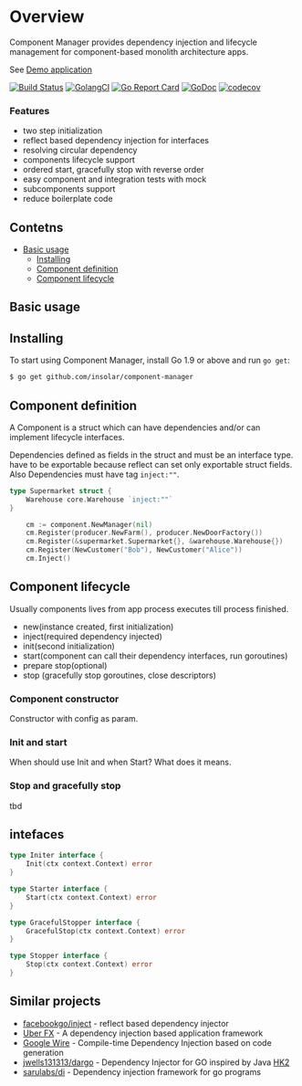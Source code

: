 # Overview 

Component Manager provides dependency injection and lifecycle management for component-based monolith architecture apps.

See [Demo application](https://github.com/AndreyBronin/golang-di-sandbox)

[![Build Status](https://travis-ci.org/insolar/component-manager.svg?branch=master)](https://travis-ci.org/insolar/component-manager)
[![GolangCI](https://golangci.com/badges/github.com/insolar/component-manager.svg)](https://golangci.com/r/github.com/insolar/component-manager/)
[![Go Report Card](https://goreportcard.com/badge/github.com/insolar/component-manager)](https://goreportcard.com/report/github.com/insolar/component-manager)
[![GoDoc](https://godoc.org/github.com/insolar/component-manager?status.svg)](https://godoc.org/github.com/insolar/component-manager)
[![codecov](https://codecov.io/gh/insolar/component-manager/branch/master/graph/badge.svg)](https://codecov.io/gh/insolar/component-manager)


### Features 
- two step initialization
- reflect based dependency injection for interfaces
- resolving circular dependency 
- components lifecycle support
- ordered start, gracefully stop with reverse order
- easy component and integration tests with mock
- subcomponents support
- reduce boilerplate code

## Contetns
- [Basic usage](#basic-usage)
    * [Installing](#installing)
	* [Component definition](#component-definition)
	* [Component lifecycle](#component-lifecycle)


## Basic usage

## Installing
To start using Component Manager, install Go 1.9 or above and run `go get`:

```sh
$ go get github.com/insolar/component-manager
```


## Component definition

A Component is a struct which can have dependencies and/or can implement lifecycle interfaces.

Dependencies defined as fields in the struct and must be an interface type.
have to be exportable because reflect can set only exportable struct fields.
Also Dependencies must have tag `inject:""`.

```go
type Supermarket struct {
	Warehouse core.Warehouse `inject:""`
}
```

```go
	cm := component.NewManager(nil)
	cm.Register(producer.NewFarm(), producer.NewDoorFactory())
	cm.Register(&supermarket.Supermarket{}, &warehouse.Warehouse{})
	cm.Register(NewCustomer("Bob"), NewCustomer("Alice"))
	cm.Inject()
```

## Component lifecycle

Usually components lives from app process executes till process finished. 

- new(instance created, first initialization) 
- inject(required dependency injected)
- init(second initialization)
- start(component can call their dependency interfaces, run goroutines)
- prepare stop(optional)
- stop (gracefully stop goroutines, close descriptors)

### Component constructor

Constructor with config as param.

### Init and start
When should use Init and when Start?
What does it means.

### Stop and gracefully stop

tbd

## intefaces 

```go
type Initer interface {
	Init(ctx context.Context) error
}

type Starter interface {
	Start(ctx context.Context) error
}

type GracefulStopper interface {
	GracefulStop(ctx context.Context) error
}

type Stopper interface {
	Stop(ctx context.Context) error
}
```


## Similar projects

- [facebookgo/inject](https://github.com/facebookgo/inject) - reflect based dependency injector
- [Uber FX](https://github.com/uber-go/fx) - A dependency injection based application framework
- [Google Wire](https://github.com/google/wire) - Compile-time Dependency Injection based on code generation
- [jwells131313/dargo](https://github.com/jwells131313/dargo) - Dependency Injector for GO inspired by Java [HK2](https://javaee.github.io/hk2/)
- [sarulabs/di](https://github.com/sarulabs/di) - Dependency injection framework for go programs
                                                   
